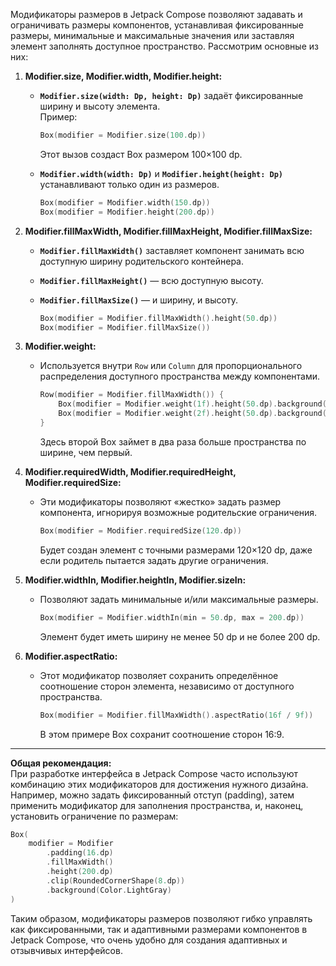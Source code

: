Модификаторы размеров в Jetpack Compose позволяют задавать и ограничивать размеры компонентов, устанавливая фиксированные размеры, минимальные и максимальные значения или заставляя элемент заполнять доступное пространство. Рассмотрим основные из них:

1. **Modifier.size, Modifier.width, Modifier.height:**
    
    - **`Modifier.size(width: Dp, height: Dp)`** задаёт фиксированные ширину и высоту элемента.  
        Пример:
        
        ```kotlin
        Box(modifier = Modifier.size(100.dp))
        ```
        
        Этот вызов создаст Box размером 100×100 dp.
        
    - **`Modifier.width(width: Dp)`** и **`Modifier.height(height: Dp)`** устанавливают только один из размеров.
        
        ```kotlin
        Box(modifier = Modifier.width(150.dp))
        Box(modifier = Modifier.height(200.dp))
        ```
        
2. **Modifier.fillMaxWidth, Modifier.fillMaxHeight, Modifier.fillMaxSize:**
    
    - **`Modifier.fillMaxWidth()`** заставляет компонент занимать всю доступную ширину родительского контейнера.
        
    - **`Modifier.fillMaxHeight()`** — всю доступную высоту.
        
    - **`Modifier.fillMaxSize()`** — и ширину, и высоту.
        
        ```kotlin
        Box(modifier = Modifier.fillMaxWidth().height(50.dp))
        Box(modifier = Modifier.fillMaxSize())
        ```
        
3. **Modifier.weight:**
    
    - Используется внутри `Row` или `Column` для пропорционального распределения доступного пространства между компонентами.
        
        ```kotlin
        Row(modifier = Modifier.fillMaxWidth()) {
            Box(modifier = Modifier.weight(1f).height(50.dp).background(Color.Red))
            Box(modifier = Modifier.weight(2f).height(50.dp).background(Color.Blue))
        }
        ```
        
        Здесь второй Box займет в два раза больше пространства по ширине, чем первый.
        
4. **Modifier.requiredWidth, Modifier.requiredHeight, Modifier.requiredSize:**
    
    - Эти модификаторы позволяют «жестко» задать размер компонента, игнорируя возможные родительские ограничения.
        
        ```kotlin
        Box(modifier = Modifier.requiredSize(120.dp))
        ```
        
        Будет создан элемент с точными размерами 120×120 dp, даже если родитель пытается задать другие ограничения.
        
5. **Modifier.widthIn, Modifier.heightIn, Modifier.sizeIn:**
    
    - Позволяют задать минимальные и/или максимальные размеры.
        
        ```kotlin
        Box(modifier = Modifier.widthIn(min = 50.dp, max = 200.dp))
        ```
        
        Элемент будет иметь ширину не менее 50 dp и не более 200 dp.
        
6. **Modifier.aspectRatio:**
    
    - Этот модификатор позволяет сохранить определённое соотношение сторон элемента, независимо от доступного пространства.
        
        ```kotlin
        Box(modifier = Modifier.fillMaxWidth().aspectRatio(16f / 9f))
        ```
        
        В этом примере Box сохранит соотношение сторон 16:9.
        

---

**Общая рекомендация:**  
При разработке интерфейса в Jetpack Compose часто используют комбинацию этих модификаторов для достижения нужного дизайна. Например, можно задать фиксированный отступ (padding), затем применить модификатор для заполнения пространства, и, наконец, установить ограничение по размерам:

```kotlin
Box(
    modifier = Modifier
        .padding(16.dp)
        .fillMaxWidth()
        .height(200.dp)
        .clip(RoundedCornerShape(8.dp))
        .background(Color.LightGray)
)
```

Таким образом, модификаторы размеров позволяют гибко управлять как фиксированными, так и адаптивными размерами компонентов в Jetpack Compose, что очень удобно для создания адаптивных и отзывчивых интерфейсов.